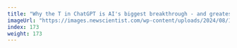```yaml
---
title: "Why the T in ChatGPT is AI's biggest breakthrough - and greatest risk"
imageUrl: "https://images.newscientist.com/wp-content/uploads/2024/08/15111606/SEI_217467197.jpg?width=788"
index: 173
weight: 173
---
```

